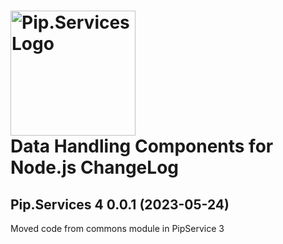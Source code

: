 # <img src="https://uploads-ssl.webflow.com/5ea5d3315186cf5ec60c3ee4/5edf1c94ce4c859f2b188094_logo.svg" alt="Pip.Services Logo" width="200"> <br/> Data Handling Components for Node.js ChangeLog

## <a name="0.0.1"></a>Pip.Services 4 0.0.1 (2023-05-24)
Moved code from commons module in PipService 3


